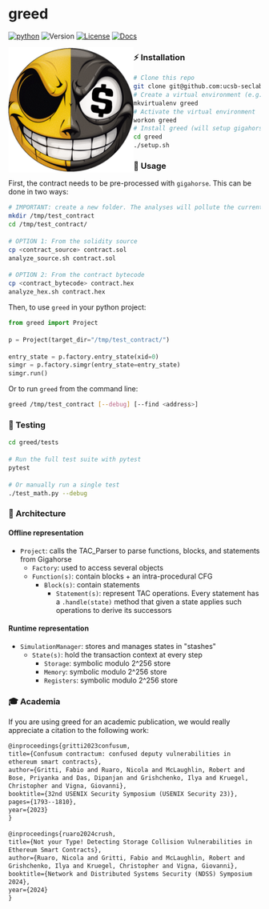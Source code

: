 # greed
[![python](https://img.shields.io/badge/Python-3.8+-3776AB.svg?style=flat&logo=python&logoColor=white)](https://www.python.org)
![Version](https://img.shields.io/badge/Release-v1.0.0-red)
[![License](https://img.shields.io/github/license/Ileriayo/markdown-badges?style=flat)]([https://pypi.org/project/ethpwn/](https://raw.githubusercontent.com/ethpwn/ethpwn/main/LICENSE))
[![Docs](https://img.shields.io/badge/Documentation-gh_pages)](https://ucsb-seclab.github.io/greed/)

<img align="left" width="250"  src="logo.png">

<!-- [![Tests](https://github.com/ucsb-seclab/greed/actions/workflows/python-app.yml/badge.svg)](https://github.com/ucsb-seclab/greed/actions/workflows/python-app.yml) -->

### ⚡️ Installation
```bash
# Clone this repo
git clone git@github.com:ucsb-seclab/greed.git
# Create a virtual environment (e.g., using virtualenvwrapper)
mkvirtualenv greed
# Activate the virtual environment
workon greed
# Install greed (will setup gigahorse, yices, and `pip install -e greed`)
cd greed
./setup.sh
```

### 🚀 Usage
First, the contract needs to be pre-processed with `gigahorse`. This can be done in two ways:
```bash
# IMPORTANT: create a new folder. The analyses will pollute the current working directory
mkdir /tmp/test_contract
cd /tmp/test_contract/

# OPTION 1: From the solidity source
cp <contract_source> contract.sol
analyze_source.sh contract.sol

# OPTION 2: From the contract bytecode
cp <contract_bytecode> contract.hex
analyze_hex.sh contract.hex
```

Then, to use `greed` in your python project:
```python
from greed import Project

p = Project(target_dir="/tmp/test_contract/")

entry_state = p.factory.entry_state(xid=0)
simgr = p.factory.simgr(entry_state=entry_state)
simgr.run()
```

Or to run `greed` from the command line:
```bash
greed /tmp/test_contract [--debug] [--find <address>]
```

### 🚦 Testing
```bash
cd greed/tests

# Run the full test suite with pytest
pytest

# Or manually run a single test
./test_math.py --debug
```

### 🧱 Architecture
#### Offline representation

* `Project`: calls the TAC_Parser to parse functions, blocks, and statements from Gigahorse
  * `Factory`: used to access several objects
  * `Function(s)`: contain blocks + an intra-procedural CFG
    * `Block(s)`: contain statements
      * `Statement(s)`: represent TAC operations. Every statement has a `.handle(state)` method that given a state applies such operations to derive its successors

#### Runtime representation

* `SimulationManager`: stores and manages states in "stashes"
  * `State(s)`: hold the transaction context at every step
    * `Storage`: symbolic modulo 2^256 store
    * `Memory`: symbolic modulo 2^256 store
    * `Registers`: symbolic modulo 2^256 store

### 🎓 Academia 

If you are using greed for an academic publication, we would really appreciate a citation to the following work:

```
@inproceedings{gritti2023confusum,
title={Confusum contractum: confused deputy vulnerabilities in ethereum smart contracts},
author={Gritti, Fabio and Ruaro, Nicola and McLaughlin, Robert and Bose, Priyanka and Das, Dipanjan and Grishchenko, Ilya and Kruegel, Christopher and Vigna, Giovanni},
booktitle={32nd USENIX Security Symposium (USENIX Security 23)},
pages={1793--1810},
year={2023}
}

@inproceedings{ruaro2024crush,
title={Not your Type! Detecting Storage Collision Vulnerabilities in Ethereum Smart Contracts},
author={Ruaro, Nicola and Gritti, Fabio and McLaughlin, Robert and Grishchenko, Ilya and Kruegel, Christopher and Vigna, Giovanni},
booktitle={Network and Distributed Systems Security (NDSS) Symposium 2024},
year={2024}
}
```
